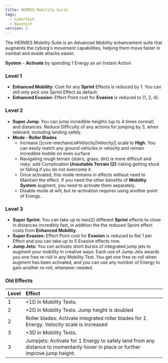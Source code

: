 ```yaml
---
title: HERMES Mobility Suite
tags:
  - Cybertech
  - Nanotech
version: 2
---
```

The HERMES Mobility Suite is an Advanced Mobility enhancement suite that augments the cyborg's movement capabilities, helping them move faster in combat and evade attacks easier.

**System**
	- **Activate** by spending 1 Energy as an Instant Action

### Level 1
- **Enhanced Mobility**: Cost for any **Sprint** Effects is reduced by 1. You can still only pick one Sprint Effect as default.
- **Enhanced Evasion**: Effect Point cost for **Evasive** is reduced to (1, 2, 4).

### Level 2
- **Super Jump**: You can jump incredible heights (up to 4 times normal) and distances. Reduce Difficulty of any actions for jumping by 3, when relevant, including landing safely.
- **Mode - Roller Blades**
	- Increase [[core-mechanics#Velocity|Velocity]] scale to **High**. You can easily match any ground vehicles in velocity and remain incredible mobile on even surface
	- Navigating rough terrain (stairs, grass, dirt) is more difficult and risky: add Complication **Unsuitable Terrain (2)** risking getting stuck or falling if you do not overcome it.
	- Once activated, this mode remains in effects without need to Maintain the effect. If you need the other benefits of **Mobility System** augment, you need to activate them separately.
	- Disable mode at will, but re-activation requires using another point of Energy.

### Level 3
- **Super Sprint**: You can take up to two(2) different **Sprint** effects to close in distances incredibly fast, in addition the the reduced Sprint effect costs from **Enhanced Mobility**.
- **Super Evasion:** Effect Point cost for **Evasion** is reduced to flat 1 per Effect and you can take up to 5 Evasive effects now.
- **Jump Jets:** You can activate short bursts of integrated jump jets to augment your mobility in creative ways. Each use of Jump Jets awards you one free re-roll in any Mobility Test. You get one free re-roll when augment has been activated, and you can use any number of Energy to gain another re-roll, whenever needed.

### Old Effects

| Level | Effect                                                                                                                         |
|:----- |:------------------------------------------------------------------------------------------------------------------------------ |
| 1     | +1D in Mobility Tests.                                                                                                         |
| 2     | +2D in Mobility Tests. Jump height is doubled                                                                                  |
| 2     | Roller blades: Activate integrated roller blades for 1 Energy. Velocity scale is increased                                     |
| 3     | +3D in Mobility Tests.                                                                                                         |
| 3     | Jumpjets: Activate for 1 Energy to safely land from any distance to momentarily hover in place or further improve jump height. |